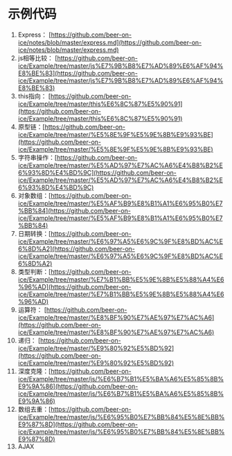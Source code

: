 # 示例代码

1.	Express： [https://github.com/beer-on-ice/notes/blob/master/express.md](https://github.com/beer-on-ice/notes/blob/master/express.md)
2.	js相等比较： [https://github.com/beer-on-ice/Example/tree/master/js%E7%9B%B8%E7%AD%89%E6%AF%94%E8%BE%83](https://github.com/beer-on-ice/Example/tree/master/js%E7%9B%B8%E7%AD%89%E6%AF%94%E8%BE%83)
3.	this指向： [https://github.com/beer-on-ice/Example/tree/master/this%E6%8C%87%E5%90%91](https://github.com/beer-on-ice/Example/tree/master/this%E6%8C%87%E5%90%91)
4.	原型链：[https://github.com/beer-on-ice/Example/tree/master/%E5%8E%9F%E5%9E%8B%E9%93%BE](https://github.com/beer-on-ice/Example/tree/master/%E5%8E%9F%E5%9E%8B%E9%93%BE)
5.	字符串操作：[https://github.com/beer-on-ice/Example/tree/master/%E5%AD%97%E7%AC%A6%E4%B8%B2%E6%93%8D%E4%BD%9C](https://github.com/beer-on-ice/Example/tree/master/%E5%AD%97%E7%AC%A6%E4%B8%B2%E6%93%8D%E4%BD%9C)
6.	对象数组：[https://github.com/beer-on-ice/Example/tree/master/%E5%AF%B9%E8%B1%A1%E6%95%B0%E7%BB%84](https://github.com/beer-on-ice/Example/tree/master/%E5%AF%B9%E8%B1%A1%E6%95%B0%E7%BB%84)
7.	日期转换：[https://github.com/beer-on-ice/Example/tree/master/%E6%97%A5%E6%9C%9F%E8%BD%AC%E6%8D%A2](https://github.com/beer-on-ice/Example/tree/master/%E6%97%A5%E6%9C%9F%E8%BD%AC%E6%8D%A2)
8.	类型判断：[https://github.com/beer-on-ice/Example/tree/master/%E7%B1%BB%E5%9E%8B%E5%88%A4%E6%96%AD](https://github.com/beer-on-ice/Example/tree/master/%E7%B1%BB%E5%9E%8B%E5%88%A4%E6%96%AD)
9.	运算符： [https://github.com/beer-on-ice/Example/tree/master/%E8%BF%90%E7%AE%97%E7%AC%A6](https://github.com/beer-on-ice/Example/tree/master/%E8%BF%90%E7%AE%97%E7%AC%A6)
10.	递归： [https://github.com/beer-on-ice/Example/tree/master/%E9%80%92%E5%BD%92](https://github.com/beer-on-ice/Example/tree/master/%E9%80%92%E5%BD%92)
11.	深度克隆：[https://github.com/beer-on-ice/Example/tree/master/js/%E6%B7%B1%E5%BA%A6%E5%85%8B%E9%9A%86](https://github.com/beer-on-ice/Example/tree/master/js/%E6%B7%B1%E5%BA%A6%E5%85%8B%E9%9A%86) 
12.	数组去重：[https://github.com/beer-on-ice/Example/tree/master/js/%E6%95%B0%E7%BB%84%E5%8E%BB%E9%87%8D](https://github.com/beer-on-ice/Example/tree/master/js/%E6%95%B0%E7%BB%84%E5%8E%BB%E9%87%8D)
13.	AJAX
